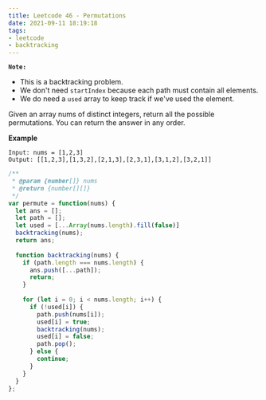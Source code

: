 ```yaml
---
title: Leetcode 46 - Permutations
date: 2021-09-11 18:19:18
tags:
- leetcode
- backtracking
---
```

**`Note:`**
- This is a backtracking problem.
- We don't need `startIndex` because each path must contain all elements.
- We do need a `used` array to keep track if we've used the element.

Given an array nums of distinct integers, return all the possible permutations. You can return the answer in any order.

**Example**
```
Input: nums = [1,2,3]
Output: [[1,2,3],[1,3,2],[2,1,3],[2,3,1],[3,1,2],[3,2,1]]
```

```javascript
/**
 * @param {number[]} nums
 * @return {number[][]}
 */
var permute = function(nums) {
  let ans = [];
  let path = [];
  let used = [...Array(nums.length).fill(false)]
  backtracking(nums);
  return ans;
  
  function backtracking(nums) {
    if (path.length === nums.length) {
      ans.push([...path]);
      return;
    }
    
    for (let i = 0; i < nums.length; i++) {
      if (!used[i]) {
        path.push(nums[i]);
        used[i] = true;
        backtracking(nums);
        used[i] = false;
        path.pop();
      } else {
        continue;
      }
    }
  }
};
```

